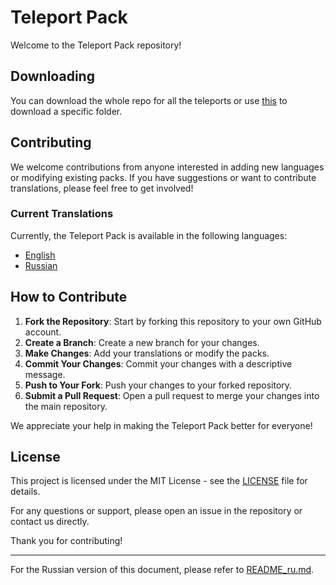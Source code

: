 ﻿# Teleport Pack

Welcome to the Teleport Pack repository!
## Downloading

You can download the whole repo for all the teleports or use [this](https://download-directory.github.io) to download a specific folder.

## Contributing

We welcome contributions from anyone interested in adding new languages or modifying existing packs. If you have suggestions or want to contribute translations, please feel free to get involved!

### Current Translations

Currently, the Teleport Pack is available in the following languages:

- [English](https://github.com/boreki/Teleport-pack/tree/main/en)
- [Russian](https://github.com/boreki/Teleport-pack/tree/main/ru)

## How to Contribute

1. **Fork the Repository**: Start by forking this repository to your own GitHub account.
2. **Create a Branch**: Create a new branch for your changes.
3. **Make Changes**: Add your translations or modify the packs.
4. **Commit Your Changes**: Commit your changes with a descriptive message.
5. **Push to Your Fork**: Push your changes to your forked repository.
6. **Submit a Pull Request**: Open a pull request to merge your changes into the main repository.

We appreciate your help in making the Teleport Pack better for everyone!

## License

This project is licensed under the MIT License - see the [LICENSE](LICENSE) file for details.

For any questions or support, please open an issue in the repository or contact us directly.

Thank you for contributing!

---

For the Russian version of this document, please refer to [README_ru.md](README_ru.md).
